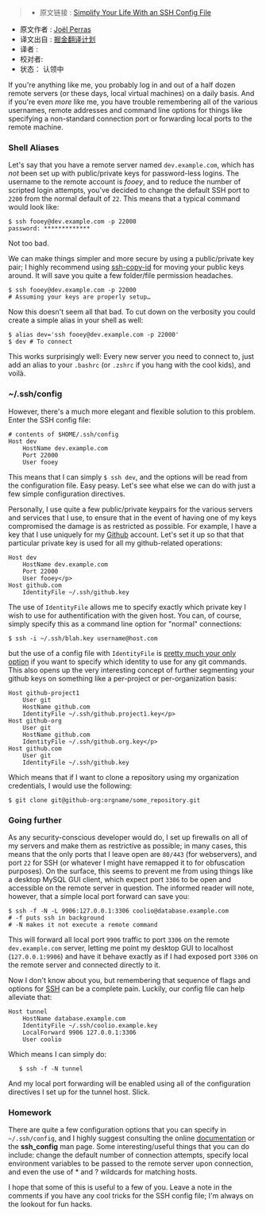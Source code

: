 >* 原文链接 : [Simplify Your Life With an SSH Config File](http://nerderati.com/2011/03/17/simplify-your-life-with-an-ssh-config-file/)
* 原文作者 : [Joël Perras](http://nerderati.com/about/)
* 译文出自 : [掘金翻译计划](https://github.com/xitu/gold-miner)
* 译者 : 
* 校对者: 
* 状态： 认领中

If you're anything like me, you probably log in and out of a half dozen remote servers (or these days, local virtual machines) on a daily basis. And if you're even _more_ like me, you have trouble remembering all of the various usernames, remote addresses and command line options for things like specifying a non-standard connection port or forwarding local ports to the remote machine.

### Shell Aliases

Let's say that you have a remote server named `dev.example.com`, which has _not_ been set up with public/private keys for password-less logins. The username to the remote account is _fooey_, and to reduce the number of scripted login attempts, you've decided to change the default SSH port to `2200` from the normal default of `22`. This means that a typical command would look like:

    $ ssh fooey@dev.example.com -p 22000
    password: *************

Not too bad.

We can make things simpler and more secure by using a public/private key pair; I highly recommend using [ssh-copy-id](http://linux.die.net/man/1/ssh-copy-id) for moving your public keys around. It will save you quite a few folder/file permission headaches.

    $ ssh fooey@dev.example.com -p 22000
    # Assuming your keys are properly setup…

Now this doesn't seem all that bad. To cut down on the verbosity you could create a simple alias in your shell as well:

    $ alias dev='ssh fooey@dev.example.com -p 22000'
    $ dev # To connect

This works surprisingly well: Every new server you need to connect to, just add an alias to your `.bashrc` (or `.zshrc` if you hang with the cool kids), and voilà.

### ~/.ssh/config

However, there's a much more elegant and flexible solution to this problem. Enter the SSH config file:

    # contents of $HOME/.ssh/config
    Host dev
        HostName dev.example.com
        Port 22000
        User fooey

This means that I can simply `$ ssh dev`, and the options will be read from the configuration file. Easy peasy. Let's see what else we can do with just a few simple configuration directives.

Personally, I use quite a few public/private keypairs for the various servers and services that I use, to ensure that in the event of having one of my keys compromised the damage is as restricted as possible. For example, I have a key that I use uniquely for my [Github](https://github.com/jperras) account. Let's set it up so that that particular private key is used for all my github-related operations:


    Host dev
        HostName dev.example.com
        Port 22000
        User fooey</p>
    Host github.com
        IdentityFile ~/.ssh/github.key

The use of `IdentityFile` allows me to specify exactly which private key I wish to use for authentification with the given host. You can, of course, simply specify this as a command line option for "normal" connections:


    $ ssh -i ~/.ssh/blah.key username@host.com


but the use of a config file with `IdentityFile` is [pretty much your only option](https://git.wiki.kernel.org/index.php/GitTips#How_to_pass_ssh_options_in_git.3F) if you want to specify which identity to use for any git commands. This also opens up the very interesting concept of further segmenting your github keys on something like a per-project or per-organization basis:


    Host github-project1
        User git
        HostName github.com
        IdentityFile ~/.ssh/github.project1.key</p>
    Host github-org
        User git
        HostName github.com
        IdentityFile ~/.ssh/github.org.key</p>
    Host github.com
        User git
        IdentityFile ~/.ssh/github.key


Which means that if I want to clone a repository using my organization credentials, I would use the following:


    $ git clone git@github-org:orgname/some_repository.git


### Going further

As any security-conscious developer would do, I set up firewalls on all of my servers and make them as restrictive as possible; in many cases, this means that the only ports that I leave open are `80/443` (for webservers), and port `22` for SSH (or whatever I might have remapped it to for obfuscation purposes). On the surface, this seems to prevent me from using things like a desktop MySQL GUI client, which expect port `3306` to be open and accessible on the remote server in question. The informed reader will note, however, that a simple local port forward can save you:


    $ ssh -f -N -L 9906:127.0.0.1:3306 coolio@database.example.com
    # -f puts ssh in background
    # -N makes it not execute a remote command


This will forward all local port `9906` traffic to port `3306` on the remote `dev.example.com` server, letting me point my desktop GUI to localhost (`127.0.0.1:9906`) and have it behave exactly as if I had exposed port `3306` on the remote server and connected directly to it.

Now I don't know about you, but remembering that sequence of flags and options for [SSH](http://linux.die.net/man/1/ssh) can be a complete pain. Luckily, our config file can help alleviate that:


    Host tunnel
        HostName database.example.com
        IdentityFile ~/.ssh/coolio.example.key
        LocalForward 9906 127.0.0.1:3306
        User coolio


Which means I can simply do:

```
   $ ssh -f -N tunnel

```
And my local port forwarding will be enabled using all of the configuration directives I set up for the tunnel host. Slick.

### Homework

There are quite a few configuration options that you can specify in `~/.ssh/config`, and I highly suggest consulting the online [documentation](http://linux.die.net/man/5/ssh_config) or the **ssh_config** man page. Some interesting/useful things that you can do include: change the default number of connection attempts, specify local environment variables to be passed to the remote server upon connection, and even the use of * and ? wildcards for matching hosts.

I hope that some of this is useful to a few of you. Leave a note in the comments if you have any cool tricks for the SSH config file; I'm always on the lookout for fun hacks.

